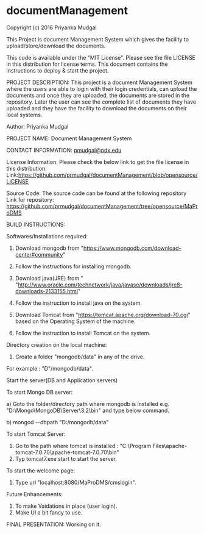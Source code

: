 # documentManagement


Copyright (c) 2016 Priyanka Mudgal

This Project is document Management System which gives the facility to upload/store/download the documents.

This code is available under the "MIT License". Please see the file LICENSE in this distribution for license terms.
This document contains the instructions to deploy & start  the project.



PROJECT DESCRIPTION: This project is a document Management System where the users are able to login with their login credentials, can upload the documents and once they are uploaded, the documents are stored in the repository. Later the user can see the complete list of documents they have uploaded and they have the facility to download the documents on their local systems.

Author: Priyanka Mudgal

PROJECT NAME: Document Management System

CONTACT INFORMATION: pmudgal@pdx.edu

License Information: Please check the below link to get the file license in this distribution. Link:https://github.com/prmudgal/documentManagement/blob/opensource/LICENSE

Source Code: The source code can be found at the following repository Link for repository: https://github.com/prmudgal/documentManagement/tree/opensource/MaProDMS

BUILD INSTRUCTIONS:

Softwares/Installations required:
1) Download mongodb from "https://www.mongodb.com/download-center#community"

2) Follow the instructions for installing mongodb.

3) Download java(JRE) from " "http://www.oracle.com/technetwork/java/javase/downloads/jre8-downloads-2133155.html"
4) Follow the instruction to install java on the system. 
5) Download Tomcat from "https://tomcat.apache.org/download-70.cgi" based on the Operating System of the machine.

6) Follow the instruction to install Tomcat on the system.

Directory creation on the local machine: 
1) Create a folder "mongodb/data" in any of the drive.

For example : "D"/mongodb/data".

Start the server(DB and Application servers)

To start Mongo DB server:

    
a) Goto the folder/directory path where mongodb is installed e.g. "D:\Mongo\MongoDB\Server\3.2\bin" and type below command.
    
b) mongod --dbpath "D:/mongodb/data"


To start Tomcat Server: 
1) Go to the path where tomcat is installed : "C:\Program Files\apache-tomcat-7.0.70\apache-tomcat-7.0.70\bin"
2) Typ tomcat7.exe start to start the server.

To start the welcome page:
1) Type url "localhost:8080/MaProDMS/cmslogin".



Future Enhancements:
1) To make Vaidations in place (user login).
2) Make UI a bit fancy to use.


FINAL PRESENTATION: Working on it.

